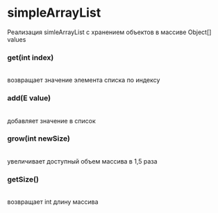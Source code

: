 # simpleArrayList

Реализация simleArrayList с хранением объектов в массиве Object[] values <br>

<h3>get(int index)</h3><br>
возвращает значение элемента списка по индексу <br>
<h3>add(E value)</h3><br>
добавляет значение в список
<h3>grow(int newSize)</h3><br>
увеличивает доступный объем массива в 1,5 раза <br>
<h3>getSize()</h3><br>
возвращает int длину массива
